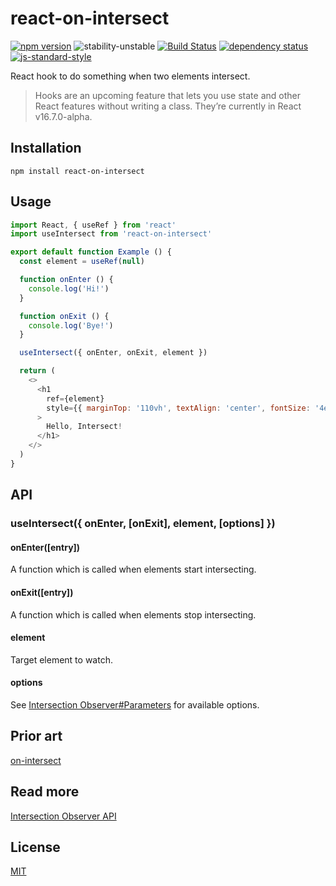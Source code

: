 # react-on-intersect 

[![npm version](https://img.shields.io/npm/v/react-on-intersect.svg)](https://www.npmjs.com/package/react-on-intersect) ![stability-unstable](https://img.shields.io/badge/stability-unstable-yellow.svg) [![Build Status](https://travis-ci.com/neosiae/react-on-intersect.svg?branch=master)](https://travis-ci.com/neosiae/react-on-intersect) [![dependency status](https://depsjs.xyz/status/github/neosiae/react-intersect-hook/status.svg)](https://depsjs.xyz/github/neosiae/react-intersect-hook) [![js-standard-style](https://img.shields.io/badge/code%20style-standard-brightgreen.svg)](http://standardjs.com) 

React hook to do something when two elements intersect.

> Hooks are an upcoming feature that lets you use state and other React features without writing a class. They’re currently in React v16.7.0-alpha.

## Installation
`npm install react-on-intersect`

## Usage

```javascript
import React, { useRef } from 'react'
import useIntersect from 'react-on-intersect'

export default function Example () {
  const element = useRef(null)

  function onEnter () {
    console.log('Hi!')
  }

  function onExit () {
    console.log('Bye!')
  }

  useIntersect({ onEnter, onExit, element })

  return (
    <>
      <h1
        ref={element}
        style={{ marginTop: '110vh', textAlign: 'center', fontSize: '4em' }}
      >
        Hello, Intersect!
      </h1>
    </>
  )
}
```

## API

### useIntersect({ onEnter, [onExit], element, [options] })

#### onEnter([entry])
A function which is called when elements start intersecting. 

#### onExit([entry])
A function which is called when elements stop intersecting.

#### element
Target element to watch.

#### options
See [Intersection Observer#Parameters](https://developer.mozilla.org/en-US/docs/Web/API/IntersectionObserver/IntersectionObserver#Parameters) for available options.

## Prior art
[on-intersect](https://github.com/yoshuawuyts/on-intersect)

## Read more 
[Intersection Observer API](https://developer.mozilla.org/en-US/docs/Web/API/Intersection_Observer_API)

## License
[MIT](https://opensource.org/licenses/MIT)
